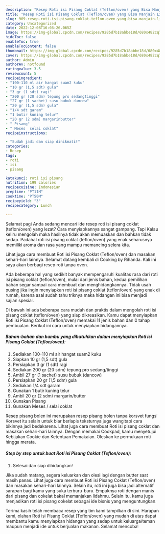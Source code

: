 ```yaml
---
description: "Resep Roti isi Pisang Coklat (Teflon/oven) yang Bisa Manjain Lidah , Lezat"
title: "Resep Roti isi Pisang Coklat (Teflon/oven) yang Bisa Manjain Lidah , Lezat"
slug: 909-resep-roti-isi-pisang-coklat-teflon-oven-yang-bisa-manjain-lidah-lezat
category: Uncategorized
date: 2022-12-08T16:08:26.065Z
image: https://img-global.cpcdn.com/recipes/9285d7b18abbe18d/680x482cq70/roti-isi-pisang-coklat-teflonoven-foto-resep-utama.jpg
hideToc: false
enableToc: true
enableTocContent: false
thumbnail: https://img-global.cpcdn.com/recipes/9285d7b18abbe18d/680x482cq70/roti-isi-pisang-coklat-teflonoven-foto-resep-utama.jpg
cover: https://img-global.cpcdn.com/recipes/9285d7b18abbe18d/680x482cq70/roti-isi-pisang-coklat-teflonoven-foto-resep-utama.jpg
author: Admin
authorAv: notfound
ratingvalue: 3.5
reviewcount: 5
recipeingredient:
- "100-110 ml air hangat suam2 kuku"
- "10 gr (1,5 sdt) gula"
- "3 gr (1 sdt) ragi"
- "200 gr (20 sdm) tepung pro sedangtinggi"
- "27 gr (1 sachet) susu bubuk dancow"
- "20 gr (1,5 sdm) gula"
- "1/4 sdt garam"
- "1 butir kuning telur"
- "20 gr (2 sdm) margarinbutter"
- " Pisang"
- " Meses  selai coklat"
recipeinstructions:

- "Sudah jadi dan siap dinikmati!"
categories:
- Resep
tags:
- roti
- isi
- pisang

katakunci: roti isi pisang 
nutrition: 199 calories
recipecuisine: Indonesian
preptime: "PT11M"
cooktime: "PT50M"
recipeyield: "3"
recipecategory: Lunch

---
```



Selamat pagi Anda sedang mencari ide resep roti isi pisang coklat (teflon/oven) yang lezat? Cara menyiapkannya sangat gampang. Tapi Kalau keliru mengolah maka hasilnya tidak akan memuaskan dan bahkan tidak sedap. Padahal roti isi pisang coklat (teflon/oven) yang enak seharusnya memiliki aroma dan rasa yang mampu memancing selera kita.


Lihat juga cara membuat Roti isi Pisang Coklat (Teflon/oven) dan masakan sehari-hari lainnya. Selamat datang kembali di Cooking by Rihanda. Kali ini saya akan berbagi resep roti tanpa oven.

Ada beberapa hal yang sedikit banyak mempengaruhi kualitas rasa dari roti isi pisang coklat (teflon/oven), mulai dari jenis bahan, kedua pemilihan bahan segar sampai cara membuat dan menghidangkannya. Tidak usah pusing jika ingin menyiapkan roti isi pisang coklat (teflon/oven) yang enak di rumah, karena asal sudah tahu triknya maka hidangan ini bisa menjadi sajian spesial.


Di bawah ini ada beberapa cara mudah dan praktis dalam mengolah roti isi pisang coklat (teflon/oven) yang siap dikreasikan. Kamu dapat menyiapkan Roti isi Pisang Coklat (Teflon/oven) memakai 11 jenis bahan dan 0 tahap pembuatan. Berikut ini cara untuk menyiapkan hidangannya.

<!--inarticleads1-->

##### Bahan-bahan dan bumbu yang dibutuhkan dalam menyiapkan Roti isi Pisang Coklat (Teflon/oven):

1. Sediakan 100-110 ml air hangat suam2 kuku
1. Siapkan 10 gr (1,5 sdt) gula
1. Persiapkan 3 gr (1 sdt) ragi
1. Sediakan 200 gr (20 sdm) tepung pro sedang/tinggi
1. Ambil 27 gr (1 sachet) susu bubuk (dancow)
1. Persiapkan 20 gr (1,5 sdm) gula
1. Sediakan 1/4 sdt garam
1. Gunakan 1 butir kuning telur
1. Ambil 20 gr (2 sdm) margarin/butter
1. Gunakan  Pisang
1. Gunakan  Meses / selai coklat


Resep pisang bolen ini merupakan resep pisang bolen tanpa korsvet fungsi Korsvet itu selain untuk biar berlapis teksturnya juga wangitapi cara bikinnya jadi bedakarena. Lihat juga cara membuat Roti isi pisang coklat dan masakan sehari-hari lainnya. Dengan memakai Cookpad, kamu menyetujui Kebijakan Cookie dan Ketentuan Pemakaian. Oleskan ke permukaan roti hingga merata. 

<!--inarticleads2-->

##### Step by step untuk buat Roti isi Pisang Coklat (Teflon/oven):


1. Selesai dan siap dihidangkan!

Jika sudah matang, segera keluarkan dan olesi lagi dengan butter saat masih panas. Lihat juga cara membuat Roti isi Pisang Coklat (Teflon/oven) dan masakan sehari-hari lainnya. Selain itu, roti ini juga bisa jadi alternatif sarapan bagi kamu yang suka terburu-buru. Empuknya roti dengan manis dari pisang dan cokelat bakal memanjakan lidahmu. Selain itu, kamu juga menjadikan roti isi pisang cokelat sebagai ide bisnis yang menguntungkan. 

Terima kasih telah membaca resep yang tim kami tampilkan di sini. Harapan kami, olahan Roti isi Pisang Coklat (Teflon/oven) yang mudah di atas dapat membantu kamu menyiapkan hidangan yang sedap untuk keluarga/teman maupun menjadi ide untuk berjualan makanan. Selamat mencoba!
